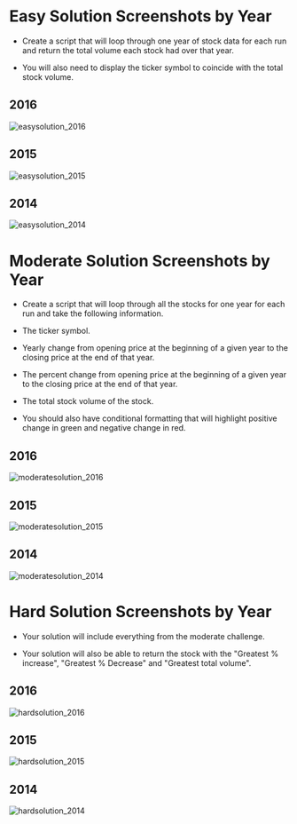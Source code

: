 # Easy Solution Screenshots by Year
 * Create a script that will loop through one year of stock data for each run and return the total volume each stock had over that year.

 * You will also need to display the ticker symbol to coincide with the total stock volume.

## 2016
![easysolution_2016](https://user-images.githubusercontent.com/50157566/58228305-e9a03a80-7cf3-11e9-8155-1d4a07f5ae1e.png)
## 2015
![easysolution_2015](https://user-images.githubusercontent.com/50157566/58228304-e9a03a80-7cf3-11e9-9e33-977db05ee018.png)
## 2014
![easysolution_2014](https://user-images.githubusercontent.com/50157566/58228306-e9a03a80-7cf3-11e9-97d8-58395931e8d3.png)

# Moderate Solution Screenshots by Year
  * Create a script that will loop through all the stocks for one year for each run and take the following information.

  * The ticker symbol.

  * Yearly change from opening price at the beginning of a given year to the closing price at the end of that year.

  * The percent change from opening price at the beginning of a given year to the closing price at the end of that year.

  * The total stock volume of the stock.

  * You should also have conditional formatting that will highlight positive change in green and negative change in red.

## 2016
![moderatesolution_2016](https://user-images.githubusercontent.com/50157566/58297242-a352e600-7d9c-11e9-9101-4fb37f86dbce.png)
## 2015
![moderatesolution_2015](https://user-images.githubusercontent.com/50157566/58297240-a352e600-7d9c-11e9-87ea-f1c841e0b661.png)
## 2014
![moderatesolution_2014](https://user-images.githubusercontent.com/50157566/58297238-a352e600-7d9c-11e9-904b-782d7289ece0.png)

# Hard Solution Screenshots by Year
 * Your solution will include everything from the moderate challenge.

 * Your solution will also be able to return the stock with the "Greatest % increase", "Greatest % Decrease" and "Greatest total        volume".

## 2016
![hardsolution_2016](https://user-images.githubusercontent.com/50157566/58297237-a352e600-7d9c-11e9-8cfd-5f004ee88949.png)

## 2015
![hardsolution_2015](https://user-images.githubusercontent.com/50157566/58297236-a352e600-7d9c-11e9-8353-e666c78366ea.png)

## 2014
![hardsolution_2014](https://user-images.githubusercontent.com/50157566/58297235-a2ba4f80-7d9c-11e9-921e-03690c0d8eab.png)
